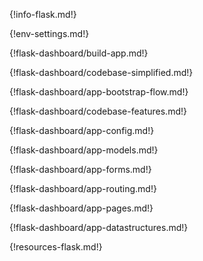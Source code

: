 {!info-flask.md!}

{!env-settings.md!}

{!flask-dashboard/build-app.md!}

{!flask-dashboard/codebase-simplified.md!}

{!flask-dashboard/app-bootstrap-flow.md!}

{!flask-dashboard/codebase-features.md!}

{!flask-dashboard/app-config.md!}

{!flask-dashboard/app-models.md!}

{!flask-dashboard/app-forms.md!}

{!flask-dashboard/app-routing.md!}

{!flask-dashboard/app-pages.md!}

{!flask-dashboard/app-datastructures.md!}

{!resources-flask.md!}
